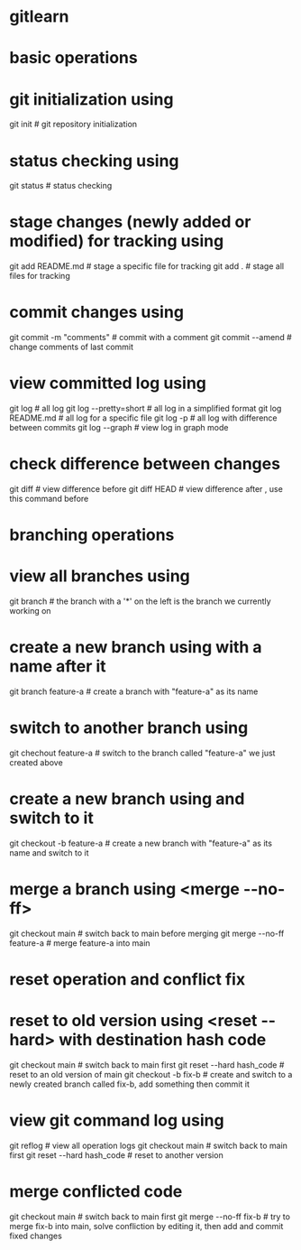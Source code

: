 # gitlearn

######
# basic operations
#####

# git initialization using <init>
git init                    # git repository initialization

# status checking using <status>
git status                  # status checking

# stage changes (newly added or modified) for tracking using <add>
git add README.md           # stage a specific file for tracking
git add .                   # stage all files for tracking

# commit changes using <commit>
git commit -m "comments"    # commit with a comment
git commit --amend          # change comments of last commit

# view committed log using <log>
git log                     # all log
git log --pretty=short      # all log in a simplified format
git log README.md           # all log for a specific file
git log -p                  # all log with difference between commits
git log --graph             # view log in graph mode

# check difference between changes
git diff                    # view difference before <add>
git diff HEAD               # view difference after <add>, use this command before <commit>

#####
# branching operations
#####

# view all branches using <branch>
git branch                  # the branch with a '*' on the left is the branch we currently working on

# create a new branch using <branch> with a name after it
git branch feature-a        # create a branch with "feature-a" as its name

# switch to another branch using <checkout>
git chechout feature-a      # switch to the branch called "feature-a" we just created above

# create a new branch using <checkout> and switch to it
git checkout -b feature-a   # create a new branch with "feature-a" as its name and switch to it

# merge a branch using <merge --no-ff>
git checkout main               # switch back to main before merging
git merge --no-ff feature-a     # merge feature-a into main

#####
# reset operation and conflict fix
#####

# reset to old version using <reset --hard> with destination hash code
git checkout main               # switch back to main first
git reset --hard hash_code      # reset to an old version of main
git checkout -b fix-b           # create and switch to a newly created branch called fix-b, add something then commit it

# view git command log using <reflog>
git reflog                      # view all operation logs
git checkout main               # switch back to main first
git reset --hard hash_code      # reset to another version 

# merge conflicted code
git checkout main               # switch back to main first
git merge --no-ff fix-b         # try to merge fix-b into main, solve confliction by editing it, then add and commit fixed changes
